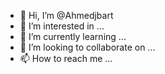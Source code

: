 - 👋 Hi, I’m @Ahmedjbart
- 👀 I’m interested in ...
- 🌱 I’m currently learning ...
- 💞️ I’m looking to collaborate on ...
- 📫 How to reach me ...

<!---
Ahmedjbart/Ahmedjbart is a ✨ special ✨ repository because its `README.md` (this file) appears on your GitHub profile.
You can click the Preview link to take a look at your changes.
--->
